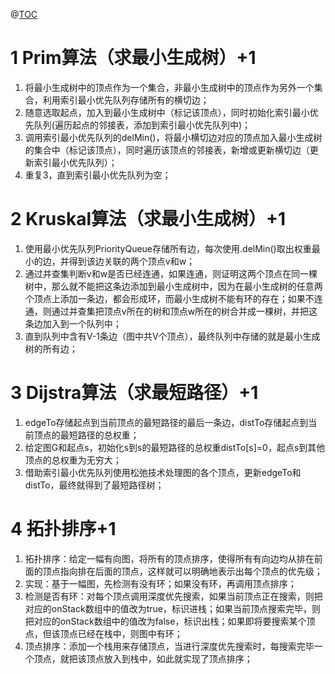 ﻿@[TOC](目录)
# 1 Prim算法（求最小生成树）+1

 1. 将最小生成树中的顶点作为一个集合，非最小生成树中的顶点作为另外一个集合，利用索引最小优先队列存储所有的横切边；
 2. 随意选取起点，加入到最小生成树中（标记该顶点），同时初始化索引最小优先队列(遍历起点的邻接表，添加到索引最小优先队列中)；
 3. 调用索引最小优先队列的delMin()，将最小横切边对应的顶点加入最小生成树的集合中（标记该顶点），同时遍历该顶点的邻接表，新增或更新横切边（更新索引最小优先队列）；
 4. 重复3，直到索引最小优先队列为空；

# 2 Kruskal算法（求最小生成树）+1
1. 使用最小优先队列PriorityQueue存储所有边，每次使用.delMin()取出权重最小的边，并得到该边关联的两个顶点v和w；
2. 通过并查集判断v和w是否已经连通，如果连通，则证明这两个顶点在同一棵树中，那么就不能把这条边添加到最小生成树中，因为在最小生成树的任意两个顶点上添加一条边，都会形成环，而最小生成树不能有环的存在；如果不连通，则通过并查集把顶点v所在的树和顶点w所在的树合并成一棵树，并把这条边加入到一个队列中；
3. 直到队列中含有V-1条边（图中共V个顶点），最终队列中存储的就是最小生成树的所有边；

# 3 Dijstra算法（求最短路径）+1

1. edgeTo存储起点到当前顶点的最短路径的最后一条边，distTo存储起点到当前顶点的最短路径的总权重；
2. 给定图G和起点s，初始化s到s的最短路径的总权重distTo[s]=0，起点s到其他顶点的总权重为无穷大；
3. 借助索引最小优先队列使用松弛技术处理图的各个顶点，更新edgeTo和distTo，最终就得到了最短路径树；


# 4 拓扑排序+1

1. 拓扑排序：给定一幅有向图，将所有的顶点排序，使得所有有向边均从排在前面的顶点指向排在后面的顶点，这样就可以明确地表示出每个顶点的优先级；
2. 实现：基于一幅图，先检测有没有环；如果没有环，再调用顶点排序；
3. 检测是否有环：对每个顶点调用深度优先搜索，如果当前顶点正在搜索，则把对应的onStack数组中的值改为true，标识进栈；如果当前顶点搜索完毕，则把对应的onStack数组中的值改为false，标识出栈；如果即将要搜索某个顶点，但该顶点已经在栈中，则图中有环；
4. 顶点排序：添加一个栈用来存储顶点，当进行深度优先搜索时，每搜索完毕一个顶点，就把该顶点放入到栈中，如此就实现了顶点排序；

